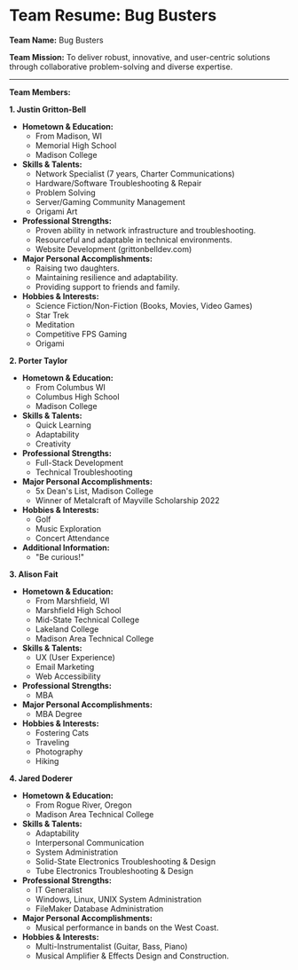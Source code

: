 # Team Resume: Bug Busters

**Team Name:** Bug Busters

**Team Mission:** To deliver robust, innovative, and user-centric solutions through collaborative problem-solving and diverse expertise.

---

**Team Members:**

**1. Justin Gritton-Bell**

* **Hometown & Education:**
    * From Madison, WI
    * Memorial High School
    * Madison College
* **Skills & Talents:**
    * Network Specialist (7 years, Charter Communications)
    * Hardware/Software Troubleshooting & Repair
    * Problem Solving
    * Server/Gaming Community Management
    * Origami Art
* **Professional Strengths:**
    * Proven ability in network infrastructure and troubleshooting.
    * Resourceful and adaptable in technical environments.
    * Website Development (grittonbelldev.com)
* **Major Personal Accomplishments:**
    * Raising two daughters.
    * Maintaining resilience and adaptability.
    * Providing support to friends and family.
* **Hobbies & Interests:**
    * Science Fiction/Non-Fiction (Books, Movies, Video Games)
    * Star Trek
    * Meditation
    * Competitive FPS Gaming
    * Origami

**2. Porter Taylor**

* **Hometown & Education:**
    * From Columbus WI
    * Columbus High School
    * Madison College
* **Skills & Talents:**
    * Quick Learning
    * Adaptability
    * Creativity
* **Professional Strengths:**
    * Full-Stack Development
    * Technical Troubleshooting
* **Major Personal Accomplishments:**
    * 5x Dean's List, Madison College
    * Winner of Metalcraft of Mayville Scholarship 2022
* **Hobbies & Interests:**
    * Golf
    * Music Exploration
    * Concert Attendance
* **Additional Information:**
    * "Be curious!"

**3. Alison Fait**

* **Hometown & Education:**
    * From Marshfield, WI
    * Marshfield High School
    * Mid-State Technical College
    * Lakeland College
    * Madison Area Technical College
* **Skills & Talents:**
    * UX (User Experience)
    * Email Marketing
    * Web Accessibility
* **Professional Strengths:**
    * MBA
* **Major Personal Accomplishments:**
    * MBA Degree
* **Hobbies & Interests:**
    * Fostering Cats
    * Traveling
    * Photography
    * Hiking

**4. Jared Doderer**

* **Hometown & Education:**
    * From Rogue River, Oregon
    * Madison Area Technical College
* **Skills & Talents:**
    * Adaptability
    * Interpersonal Communication
    * System Administration
    * Solid-State Electronics Troubleshooting & Design
    * Tube Electronics Troubleshooting & Design
* **Professional Strengths:**
    * IT Generalist
    * Windows, Linux, UNIX System Administration
    * FileMaker Database Administration
* **Major Personal Accomplishments:**
    * Musical performance in bands on the West Coast.
* **Hobbies & Interests:**
    * Multi-Instrumentalist (Guitar, Bass, Piano)
    * Musical Amplifier & Effects Design and Construction.

